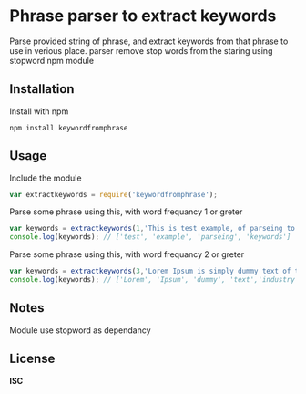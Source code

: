 # Phrase parser to extract keywords

Parse provided string of phrase, and extract keywords from that phrase to use in verious place.
parser remove stop words from the staring using stopword npm module

## Installation

Install with npm

```
npm install keywordfromphrase
```

## Usage

Include the module

```javascript
var extractkeywords = require('keywordfromphrase');
```

Parse some phrase using this, with word frequancy 1 or greter

```javascript
var keywords = extractkeywords(1,'This is test example, of parseing to get keywords');
console.log(keywords); // ['test', 'example', 'parseing', 'keywords']
```

Parse some phrase using this, with word frequancy 2 or greter
```javascript
var keywords = extractkeywords(3,'Lorem Ipsum is simply dummy text of the printing and typesetting industry. Lorem Ipsum has been the industry standard dummy text ever since the 1500s, when an unknown printer took a galley of type and scrambled it to make a type specimen book.');
console.log(keywords); // ['Lorem', 'Ipsum', 'dummy', 'text','industry']
```

## Notes

Module use stopword as dependancy

## License

**ISC**